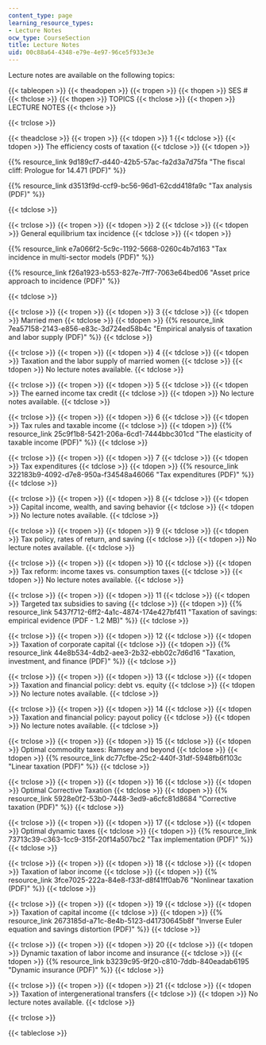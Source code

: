 ```yaml
---
content_type: page
learning_resource_types:
- Lecture Notes
ocw_type: CourseSection
title: Lecture Notes
uid: 00c88a64-4348-e79e-4e97-96ce5f933e3e
---
```


Lecture notes are available on the following topics:

{{< tableopen >}}
{{< theadopen >}}
{{< tropen >}}
{{< thopen >}}
SES #
{{< thclose >}}
{{< thopen >}}
TOPICS
{{< thclose >}}
{{< thopen >}}
LECTURE NOTES
{{< thclose >}}

{{< trclose >}}

{{< theadclose >}}
{{< tropen >}}
{{< tdopen >}}
1
{{< tdclose >}}
{{< tdopen >}}
The efficiency costs of taxation
{{< tdclose >}}
{{< tdopen >}}


{{% resource_link 9d189cf7-d440-42b5-57ac-fa2d3a7d75fa "The fiscal cliff: Prologue for 14.471 (PDF)" %}}

{{% resource_link d3513f9d-ccf9-bc56-96d1-62cdd418fa9c "Tax analysis (PDF)" %}}


{{< tdclose >}}

{{< trclose >}}
{{< tropen >}}
{{< tdopen >}}
2
{{< tdclose >}}
{{< tdopen >}}
General equilibrium tax incidence
{{< tdclose >}}
{{< tdopen >}}


{{% resource_link e7a066f2-5c9c-1192-5668-0260c4b7d163 "Tax incidence in multi-sector models (PDF)" %}}

{{% resource_link f26a1923-b553-827e-7ff7-7063e64bed06 "Asset price approach to incidence (PDF)" %}}


{{< tdclose >}}

{{< trclose >}}
{{< tropen >}}
{{< tdopen >}}
3
{{< tdclose >}}
{{< tdopen >}}
Married men
{{< tdclose >}}
{{< tdopen >}}
{{% resource_link 7ea57158-2143-e856-e83c-3d724ed58b4c "Empirical analysis of taxation and labor supply (PDF)" %}}
{{< tdclose >}}

{{< trclose >}}
{{< tropen >}}
{{< tdopen >}}
4
{{< tdclose >}}
{{< tdopen >}}
Taxation and the labor supply of married women
{{< tdclose >}}
{{< tdopen >}}
No lecture notes available.
{{< tdclose >}}

{{< trclose >}}
{{< tropen >}}
{{< tdopen >}}
5
{{< tdclose >}}
{{< tdopen >}}
The earned income tax credit
{{< tdclose >}}
{{< tdopen >}}
No lecture notes available.
{{< tdclose >}}

{{< trclose >}}
{{< tropen >}}
{{< tdopen >}}
6
{{< tdclose >}}
{{< tdopen >}}
Tax rules and taxable income
{{< tdclose >}}
{{< tdopen >}}
{{% resource_link 25c9f1b8-5421-206a-6cd1-7444bbc301cd "The elasticity of taxable income (PDF)" %}}
{{< tdclose >}}

{{< trclose >}}
{{< tropen >}}
{{< tdopen >}}
7
{{< tdclose >}}
{{< tdopen >}}
Tax expenditures
{{< tdclose >}}
{{< tdopen >}}
{{% resource_link 322183b9-4092-d7e8-950a-f34548a46066 "Tax expenditures (PDF)" %}}
{{< tdclose >}}

{{< trclose >}}
{{< tropen >}}
{{< tdopen >}}
8
{{< tdclose >}}
{{< tdopen >}}
Capital income, wealth, and saving behavior
{{< tdclose >}}
{{< tdopen >}}
No lecture notes available.
{{< tdclose >}}

{{< trclose >}}
{{< tropen >}}
{{< tdopen >}}
9
{{< tdclose >}}
{{< tdopen >}}
Tax policy, rates of return, and saving
{{< tdclose >}}
{{< tdopen >}}
No lecture notes available.
{{< tdclose >}}

{{< trclose >}}
{{< tropen >}}
{{< tdopen >}}
10
{{< tdclose >}}
{{< tdopen >}}
Tax reform: income taxes vs. consumption taxes
{{< tdclose >}}
{{< tdopen >}}
No lecture notes available.
{{< tdclose >}}

{{< trclose >}}
{{< tropen >}}
{{< tdopen >}}
11
{{< tdclose >}}
{{< tdopen >}}
Targeted tax subsidies to saving
{{< tdclose >}}
{{< tdopen >}}
{{% resource_link 5437f712-6ff2-4a1c-4874-174e427bf411 "Taxation of savings: empirical evidence (PDF - 1.2 MB)" %}}
{{< tdclose >}}

{{< trclose >}}
{{< tropen >}}
{{< tdopen >}}
12
{{< tdclose >}}
{{< tdopen >}}
Taxation of corporate capital
{{< tdclose >}}
{{< tdopen >}}
{{% resource_link 44e8b534-4db2-aee3-2b32-ebb02c7d6d16 "Taxation, investment, and finance (PDF)" %}}
{{< tdclose >}}

{{< trclose >}}
{{< tropen >}}
{{< tdopen >}}
13
{{< tdclose >}}
{{< tdopen >}}
Taxation and financial policy: debt vs. equity
{{< tdclose >}}
{{< tdopen >}}
No lecture notes available.
{{< tdclose >}}

{{< trclose >}}
{{< tropen >}}
{{< tdopen >}}
14
{{< tdclose >}}
{{< tdopen >}}
Taxation and financial policy: payout policy
{{< tdclose >}}
{{< tdopen >}}
No lecture notes available.
{{< tdclose >}}

{{< trclose >}}
{{< tropen >}}
{{< tdopen >}}
15
{{< tdclose >}}
{{< tdopen >}}
Optimal commodity taxes: Ramsey and beyond
{{< tdclose >}}
{{< tdopen >}}
{{% resource_link dc77cfbe-25c2-440f-31df-5948fb6f103c "Linear taxation (PDF)" %}}
{{< tdclose >}}

{{< trclose >}}
{{< tropen >}}
{{< tdopen >}}
16
{{< tdclose >}}
{{< tdopen >}}
Optimal Corrective Taxation
{{< tdclose >}}
{{< tdopen >}}
{{% resource_link 5928e0f2-53b0-7448-3ed9-a6cfc81d8684 "Corrective taxation (PDF)" %}}
{{< tdclose >}}

{{< trclose >}}
{{< tropen >}}
{{< tdopen >}}
17
{{< tdclose >}}
{{< tdopen >}}
Optimal dynamic taxes
{{< tdclose >}}
{{< tdopen >}}
{{% resource_link 73713c39-c363-1cc9-315f-20f14a507bc2 "Tax implementation (PDF)" %}}
{{< tdclose >}}

{{< trclose >}}
{{< tropen >}}
{{< tdopen >}}
18
{{< tdclose >}}
{{< tdopen >}}
Taxation of labor income
{{< tdclose >}}
{{< tdopen >}}
{{% resource_link 3fce7025-222a-84e8-f33f-d8f41ff0ab76 "Nonlinear taxation (PDF)" %}}
{{< tdclose >}}

{{< trclose >}}
{{< tropen >}}
{{< tdopen >}}
19
{{< tdclose >}}
{{< tdopen >}}
Taxation of capital income
{{< tdclose >}}
{{< tdopen >}}
{{% resource_link 2673185d-a71c-8e4b-5123-d41730645b8f "Inverse Euler equation and savings distortion (PDF)" %}}
{{< tdclose >}}

{{< trclose >}}
{{< tropen >}}
{{< tdopen >}}
20
{{< tdclose >}}
{{< tdopen >}}
Dynamic taxation of labor income and insurance
{{< tdclose >}}
{{< tdopen >}}
{{% resource_link b3239c95-9f20-c810-7ddb-840eadab6195 "Dynamic insurance (PDF)" %}}
{{< tdclose >}}

{{< trclose >}}
{{< tropen >}}
{{< tdopen >}}
21
{{< tdclose >}}
{{< tdopen >}}
Taxation of intergenerational transfers
{{< tdclose >}}
{{< tdopen >}}
No lecture notes available.
{{< tdclose >}}

{{< trclose >}}

{{< tableclose >}}